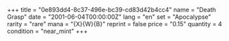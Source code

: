 +++
title = "0e893dd4-8c37-496e-bc39-cd83d42b4cc4"
name = "Death Grasp"
date = "2001-06-04T00:00:00Z"
lang = "en"
set = "Apocalypse"
rarity = "rare"
mana = "{X}{W}{B}"
reprint = false
price = "0.15"
quantity = 4
condition = "near_mint"
+++
